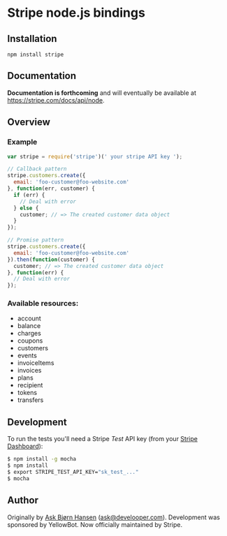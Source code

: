 # Stripe node.js bindings

## Installation

`npm install stripe`

## Documentation

**Documentation is forthcoming** and will eventually be available at https://stripe.com/docs/api/node.

## Overview

### Example

```js
var stripe = require('stripe')(' your stripe API key ');

// Callback pattern
stripe.customers.create({
  email: 'foo-customer@foo-website.com'
}, function(err, customer) {
  if (err) {
    // Deal with error
  } else {
    customer; // => The created customer data object
  }
});

// Promise pattern
stripe.customers.create({
  email: 'foo-customer@foo-website.com'
}).then(function(customer) {
  customer; // => The created customer data object
}, function(err) {
  // Deal with error
});
```

### Available resources:

 * account
 * balance
 * charges
 * coupons
 * customers
 * events
 * invoiceItems
 * invoices
 * plans
 * recipient
 * tokens
 * transfers

## Development

To run the tests you'll need a Stripe *Test* API key (from your [Stripe Dashboard](https://manage.stripe.com)):

```bash
$ npm install -g mocha
$ npm install
$ export STRIPE_TEST_API_KEY="sk_test_..."
$ mocha
```

## Author

Originally by [Ask Bjørn Hansen](https://github.com/abh) (ask@develooper.com). Development was sponsored by YellowBot. Now officially maintained by Stripe.
